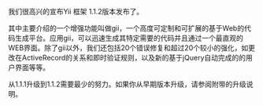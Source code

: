 我们很高兴的宣布Yii 框架 1.1.2版本发布了。
 
其中主要介绍的一个增强功能叫做gii，一个高度可定制和可扩展的基于Web的代码生成平台。应用gii，可以迅速生成其特定需要的代码并且通过一个最直观的WEB界面。除了gii以外，我们还包括20个错误修复和超过20个较小的强化，如更改在ActiveRecord的关系和即时验证规则，以及新的基于jQuery自动完成的的用户界面等等。
 
从1.1.1升级到1.1.2需要最少的努力。如果你从早期版本升级，请参阅附带的升级说明。